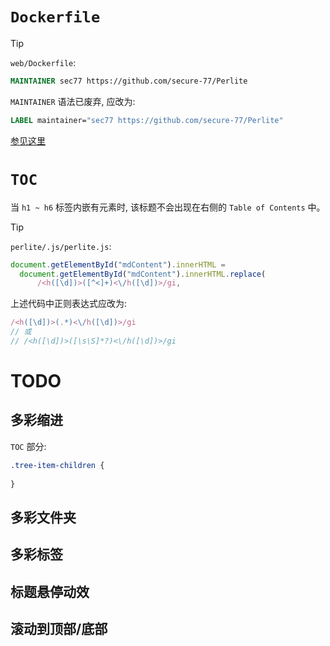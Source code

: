 # `Dockerfile`

> [!tip]
> `web/Dockerfile`:
> ```dockerfile
> MAINTAINER sec77 https://github.com/secure-77/Perlite
> ```
> 
> `MAINTAINER` 语法已废弃, 应改为:
> 
> ```dockerfile
> LABEL maintainer="sec77 https://github.com/secure-77/Perlite"
> ```
> [参见这里](https://github.com/apache/couchdb-docker/issues/126)

# `TOC`

当 `h1 ~ h6` 标签内嵌有元素时, 该标题不会出现在右侧的 `Table of Contents` 中。

> [!tip]
> `perlite/.js/perlite.js`:
> ```js
> document.getElementById("mdContent").innerHTML =
> 	document.getElementById("mdContent").innerHTML.replace(
> 		/<h([\d])>([^<]+)<\/h([\d])>/gi,
> ```
> 
> 上述代码中正则表达式应改为:
> 
> ```js
> /<h([\d])>(.*)<\/h([\d])>/gi
> // 或
> // /<h([\d])>([\s\S]*?)<\/h([\d])>/gi
> ```

# TODO

## 多彩缩进

`TOC` 部分:

```css
.tree-item-children {
	
}
```

## 多彩文件夹

## 多彩标签

## 标题悬停动效

## 滚动到顶部/底部